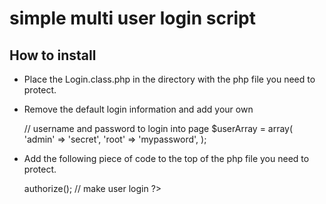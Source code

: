 simple multi user login script
==============================

How to install
--------------

* Place the Login.class.php in the directory with the php file you need to protect.
* Remove the default login information and add your own
	
    // username and password to login into page
	$userArray = array(
		'admin' => 'secret',
		'root' => 'mypassword',
	);
	
* Add the following piece of code to the top of the php file you need to protect.

	<?php
	session_start(); // start session cookies
	require("Login.class.php"); // pull in file
	$login = new Login; // create object login
	$login->authorize(); // make user login
	?>
	